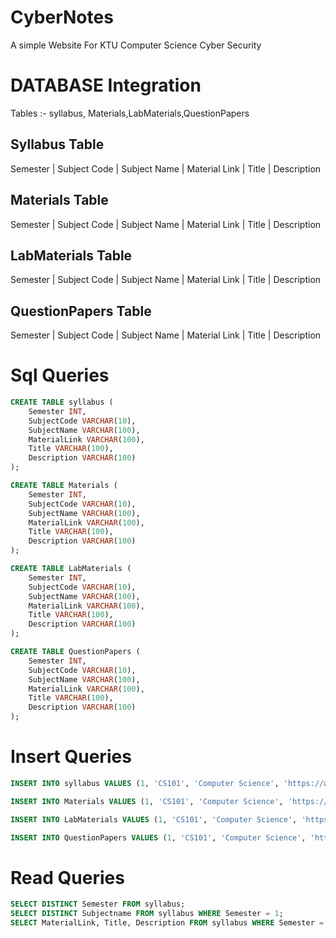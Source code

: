 # CyberNotes
A simple Website For KTU Computer Science Cyber Security 

# DATABASE Integration

Tables :- syllabus, Materials,LabMaterials,QuestionPapers

## Syllabus Table
Semester | Subject Code | Subject Name | Material Link | Title | Description

## Materials Table
Semester | Subject Code | Subject Name | Material Link | Title | Description

## LabMaterials Table
Semester | Subject Code | Subject Name | Material Link | Title | Description

## QuestionPapers Table
Semester | Subject Code | Subject Name | Material Link | Title | Description

# Sql Queries
```sql
CREATE TABLE syllabus (
    Semester INT,
    SubjectCode VARCHAR(10),
    SubjectName VARCHAR(100),
    MaterialLink VARCHAR(100),
    Title VARCHAR(100),
    Description VARCHAR(100)
);

CREATE TABLE Materials (
    Semester INT,
    SubjectCode VARCHAR(10),
    SubjectName VARCHAR(100),
    MaterialLink VARCHAR(100),
    Title VARCHAR(100),
    Description VARCHAR(100)
);

CREATE TABLE LabMaterials (
    Semester INT,
    SubjectCode VARCHAR(10),
    SubjectName VARCHAR(100),
    MaterialLink VARCHAR(100),
    Title VARCHAR(100),
    Description VARCHAR(100)
);

CREATE TABLE QuestionPapers (
    Semester INT,
    SubjectCode VARCHAR(10),
    SubjectName VARCHAR(100),
    MaterialLink VARCHAR(100),
    Title VARCHAR(100),
    Description VARCHAR(100)
);
```

# Insert Queries
```sql
INSERT INTO syllabus VALUES (1, 'CS101', 'Computer Science', 'https://www.google.com', 'Syllabus', 'Syllabus for Computer Science');

INSERT INTO Materials VALUES (1, 'CS101', 'Computer Science', 'https://www.google.com', 'Materials', 'Materials for Computer Science');

INSERT INTO LabMaterials VALUES (1, 'CS101', 'Computer Science', 'https://www.google.com', 'LabMaterials', 'LabMaterials for Computer Science');

INSERT INTO QuestionPapers VALUES (1, 'CS101', 'Computer Science', 'https://www.google.com', 'QuestionPapers', 'QuestionPapers for Computer Science');
``` 
# Read Queries
```sql
SELECT DISTINCT Semester FROM syllabus;
SELECT DISTINCT Subjectname FROM syllabus WHERE Semester = 1;
SELECT MaterialLink, Title, Description FROM syllabus WHERE Semester = 1 AND SubjectCode = 'CS101';
```
